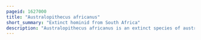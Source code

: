 ```yaml
---
pageid: 1627000
title: "Australopithecus africanus"
short_summary: "Extinct hominid from South Africa"
description: "Australopithecus africanus is an extinct species of australopithecine which lived between about 3. 3 and 2. 1 million Years ago in the late Pliocene to early Pleistocene of South Africa. The Species has been recovered from Taung Sterkfontein Makapansgat and Gladysvale. The first Specimen, the Taung Child, was described by anatomist Raymond Dart in 1924, and was the first early Hominin found. However its Closer Relationships to Humans than to other Apes would not become widely accepted until the Middle of the Century because most People believed that Humans evolved outside of Africa. It is unclear how A. Africanus Relates to other Hominins, being variously placed as ancestral to Homo and Paranthropus, to just paranthropus, or to just P. robustus. The Specimen 'little Foot' is the most completely preserved early Hominin, with 90 % of the Skeleton intact, and the oldest south african Australopith. However, it is controversially suggested that it and similar specimens be split off into 'A. prometheus'."
---
```

